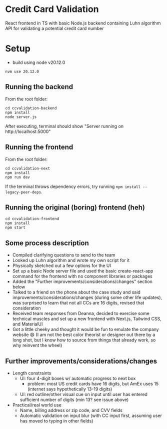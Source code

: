 # Credit Card Validation
React frontend in TS with basic Node.js backend containing Luhn algorithm API for validating a potential credit card number

# Setup
- build using node v20.12.0
```
nvm use 20.12.0
```

## Running the backend
From the root folder:
```
cd ccvalidation-backend
npm install
node server.js
```
After executing, terminal should show "Server running on http://localhost:5000"

## Running the frontend
From the root folder:
```
cd ccvalidation-next
npm install
npm run dev
```
If the terminal throws dependency errors, try running `npm install --legacy-peer-deps`.

## Running the original (boring) frontend (heh)
```
cd ccvalidation-frontend
npm install
npm start
```
## Some process description
- Compiled clarifying questions to send to the team
- Looked up Luhn algorithm and wrote my own script for it
- Physically sketched out a few options for the UI
- Set up a basic Node server file and used the basic create-react-app command for the frontend with no component libraries or packages
- Added the "Further improvements/considerations/changes" section below
- Talked to a friend on the phone about the case study and said improvements/considerations/changes (during some other life updates), was surprised to learn that not all CCs are 16 digits, revised that consideration 
- Received team responses from Deanna, decided to exercise some technical muscles and set up a new frontend with Next.js, Tailwind CSS, and MaterialUI
- Got a little cheeky and thought it would be fun to emulate the company website 😄 (I am not the best color theorist or designer out there by a long shot, but I know how to source from things that already work, so why reinvent the wheel)

## Further improvements/considerations/changes
- Length constraints
  - UI: four 4-digit boxes w/ automatic progress to next box
    - problem: most US credit cards have 16 digits, but AmEx uses 15 (internet says hypothetically 13-19 digits)
  - UI: red outline/other visual cue on input until user has entered sufficient number of digits (min 13? see issue above)
- Practical/real world use
  - Name, billing address or zip code, and CVV fields
  - Automatic validation on input blur (with CC input first, assuming user has moved to typing in other fields)
